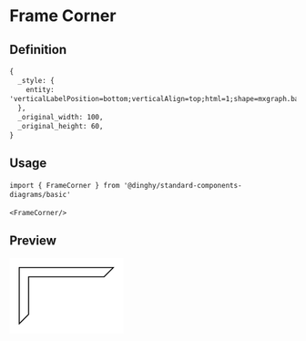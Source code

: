 # Frame Corner

## Definition

```
{
  _style: { 
    entity: 'verticalLabelPosition=bottom;verticalAlign=top;html=1;shape=mxgraph.basic.frame_corner;dx=10;whiteSpace=wrap;',
  },
  _original_width: 100,
  _original_height: 60,
}
```

## Usage

```
import { FrameCorner } from '@dinghy/standard-components-diagrams/basic'

<FrameCorner/>
```

## Preview

<img src="./frame-corner.png" width="200"/>
